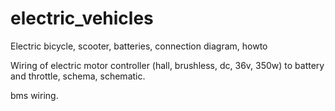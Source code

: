 # electric_vehicles
Electric bicycle, scooter, batteries, connection diagram, howto

Wiring of electric motor controller (hall, brushless, dc, 36v, 350w) to battery and throttle, schema, schematic.

bms wiring.
